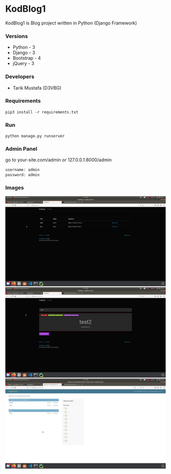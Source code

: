 # KodBlog1
KodBlog1 is Blog project written in Python (Django Framework)
### Versions
- Python - 3
- Django - 3
- Bootstrap - 4
- jQuery - 3
### Developers
- Tarik Mustafa (D3VBG)
### Requirements
```shell script
pip3 install -r requirements.txt
```
### Run
```shell script
python manage.py runserver
```
### Admin Panel
go to your-site.com/admin or 127.0.0.1:8000/admin
```
username: admin
password: admin
```
### Images
![blog](img/blog.png)
![post](img/post.png)
![panel](img/panel.png)
